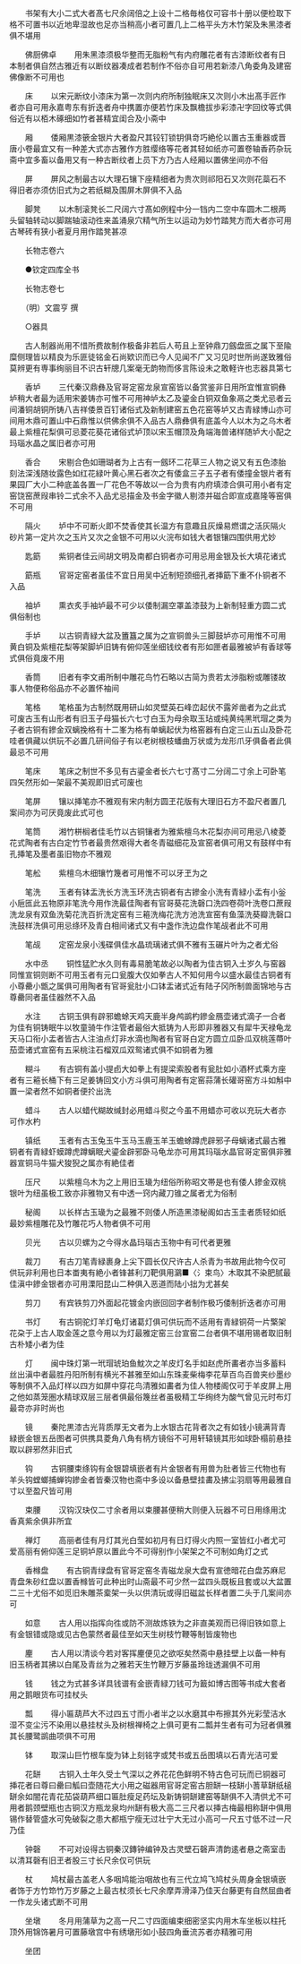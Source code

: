 <!-- { "loadSidebar": true } -->
　　书架有大小二式大者髙七尺余阔倍之上设十二格毎格仅可容书十册以便检取下格不可置书以近地卑湿故也足亦当稍高小者可置几上二格平头方木竹架及朱黑漆者俱不堪用

　　佛厨佛卓
　　用朱黑漆须极华整而无脂粉气有内府雕花者有古漆断纹者有日本制者俱自然古雅近有以断纹器凑成者若制作不俗亦自可用若新漆八角委角及建窑佛像断不可用也

　　床
　　以宋元断纹小漆床为第一次则内府所制独眠床又次则小木出髙手匠作者亦自可用永嘉粤东有折迭者舟中携置亦便若竹床及飘檐拔歩彩漆卍字回纹等式俱俗近有以栢木硺细如竹者甚精宜闺合及小斋中

　　厢
　　倭厢黒漆篏金银片大者盈尺其铰钉锁钥俱竒巧絶伦以置古玉重器或晋唐小卷最宜又有一种差大式亦古雅作方胜缨络等花者其轻如纸亦可置卷轴香药杂玩斋中宜多畜以备用又有一种古断纹者上员下方乃古人经厢以置佛坐间亦不俗

　　屏
　　屏风之制最古以大理石镶下座精细者为贵次则祁阳石又次则花蘂石不得旧者亦须仿旧式为之若纸糊及围屏木屏俱不入品

　　脚凳
　　以木制滚凳长二尺阔六寸髙如例程中分一铛内二空中车圆木二根两头留轴转动以脚踹轴滚动徃来盖涌泉穴精气所生以运动为妙竹踏凳方而大者亦可用古琴砖有狭小者夏月用作踏凳甚凉

　　长物志卷六

　　●钦定四库全书

　　长物志卷七

　　（明）文震亨 撰

　　○器具

　　古人制器尚用不惜所费故制作极备非若后人苟且上至钟鼎刀劔盘匜之属下至隃糜侧理皆以精良为乐匪徒铭金石尚欵识而已今人见闻不广又习见时世所尚遂致雅俗莫辨更有専事绚丽目不识古轩牕几案毫无韵物而侈言陈设未之敢軽许也志器具第七

　　香垆
　　三代秦汉鼎彝及官哥定窑龙泉宣窑皆以备赏鉴非日用所宜惟宣铜彝垆稍大者最为适用宋姜铸亦可惟不可用神垆太乙及鎏金白铜双鱼象鬲之类尤忌者云间潘铜胡铜所铸八吉祥倭景百钉诸俗式及新制建窑五色花窑等垆又古青緑博山亦可间用木鼎可置山中石鼎惟以供佛余俱不入品古人鼎彝俱有底盖今人以木为之乌木者最上紫檀花梨俱可忌菱花葵花诸俗式垆顶以宋玉帽顶及角端海兽诸样随垆大小配之玛瑙水晶之属旧者亦可用

　　香合
　　宋剔合色如珊瑚者为上古有一劔环二花草三人物之说又有五色漆胎刻法深浅随妆露色如红花緑叶黄心黑石者次之有倭盒三子五子者有倭撞金银片者有果园厂大小二种底盖各置一厂花色不等故以一合为贵有内府填漆合俱可用小者有定窑饶窑蔗叚串铃二式余不入品尤忌描金及书金字徽人剔漆并磁合即宣成嘉隆等窑俱不可用

　　隔火
　　垆中不可断火即不焚香使其长温方有意趣且灰燥易燃谓之活灰隔火砂片第一定片次之玉片又次之金银不可用以火浣布如钱大者银镶四围供用尤妙

　　匙筯
　　紫铜者佳云间胡文明及南都白铜者亦可用忌用金银及长大填花诸式

　　筯瓶
　　官哥定窑者虽佳不宜日用吴中近制短颈细孔者挿筯下重不仆铜者不入品

　　袖垆
　　熏衣炙手袖垆最不可少以倭制漏空罩盖漆鼓为上新制轻重方圆二式俱俗制也

　　手垆
　　以古铜青緑大盆及簠簋之属为之宣铜兽头三脚鼓垆亦可用惟不可用黄白铜及紫檀花梨等架脚垆旧铸有俯仰莲坐细钱纹者有形如匣者最雅被垆有香球等式俱俗竟废不用

　　香筒
　　旧者有李文甫所制中雕花鸟竹石略以古简为贵若太渉脂粉或雕镂故事人物便称俗品亦不必置怀袖间

　　笔格
　　笔格虽为古制然既用研山如灵壁英石峰峦起伏不露斧凿者为之此式可废古玉有山形者有旧玉子母猫长六七寸白玉为母余取玉玷或纯黄纯黑玳瑁之类为子者古铜有鏒金双螭挽格有十二峯为格有单螭起伏为格窑器有白定三山五山及卧花哇者俱藏以供玩不必置几研间俗子有以老树根枝蟠曲万状或为龙形爪牙俱备者此俱最忌不可用

　　笔床
　　笔床之制世不多见有古鎏金者长六七寸髙寸二分阔二寸余上可卧笔四矢然形如一架最不美观即旧式可废也

　　笔屏
　　镶以挿笔亦不雅观有宋内制方圆玊花版有大理旧石方不盈尺者置几案间亦为可厌竟废此式可也

　　笔筒
　　湘竹栟榈者佳毛竹以古铜镶者为雅紫檀乌木花梨亦间可用忌八棱菱花式陶者有古白定竹节者最贵然艰得大者冬青磁细花及宣窑者俱可用又有鼓样中有孔挿笔及墨者虽旧物亦不雅观

　　笔舩
　　紫檀乌木细镶竹篾者可用惟不可以牙玊为之

　　笔洗
　　玉者有钵盂洗长方洗玉环洗古铜者有古鏒金小洗有青緑小盂有小釡小巵匜此五物原非笔洗今用作洗最佳陶者有官哥葵花洗磬口洗四卷荷叶洗卷口蔗叚洗龙泉有双鱼洗菊花洗百折洗定窑有三篐洗梅花洗方池洗宣窑有鱼藻洗葵瓣洗磬口洗鼓样洗俱可用忌绦环及青白相间诸式又有中盏作洗边盘作笔觇者此不可用

　　笔觇
　　定窑龙泉小浅碟俱佳水晶琉璃诸式俱不雅有玉碾片叶为之者尤俗

　　水中丞
　　铜性猛贮水久则有毒易脆笔故必以陶者为佳古铜入土岁久与窑器同惟宣铜则断不可用玉者有元口瓮腹大仅如拳古人不知何用今以盛水最佳古铜者有小尊罍小甑之属俱可用陶者有官哥瓮肚小口钵盂诸式近有陆子冈所制兽面锦地与古尊罍同者虽佳器然不入品

　　水注
　　古铜玉俱有辟邪蟾蜍天鸡天鹿半身鸬鹚杓鏒金鴈壶诸式滴子一合者为佳有铜铸眠牛以牧童骑牛作注管者最俗大抵铸为人形即非雅器又有犀牛天禄龟龙天马口衔小盂者皆古人注油点灯非水滴也陶者有官哥白定方圆立瓜卧瓜双桃莲蔕叶茄壶诸式宣窑有五采桃注石榴双瓜双鸳诸式俱不如铜者为雅

　　糊斗
　　有古铜有盖小提卣大如拳上有提梁索股者有瓮肚如小酒杯式乘方座者有三篐长桶下有三足姜铸回文小方斗俱可用陶者有定窑蒜蒲长礶哥窑方斗如斛中置一梁者然不如铜者便扵出洗

　　蜡斗
　　古人以蜡代糊故缄封必用蜡斗熨之今虽不用蜡亦可收以充玩大者亦可作水杓

　　镇纸
　　玉者有古玉兔玉牛玉马玉鹿玉羊玉蟾蜍蹲虎辟邪子母螭诸式最古雅铜者有青緑虾蟆蹲虎蹲螭眠犬鎏金辟邪卧马龟龙亦可用其玛瑙水晶官哥定窑俱非雅器宣铜马牛猫犬狻猊之属亦有絶佳者

　　压尺
　　以紫檀乌木为之上用旧玉璏为纽俗所称昭文帯是也有倭人鏒金双桃银叶为纽虽极工致亦非雅物又有中透一窍内藏刀锥之属者尤为俗制

　　秘阁
　　以长样古玉璏为之最雅不则倭人所造黑漆秘阁如古玉圭者质轻如纸最妙紫檀雕花及竹雕花巧人物者俱不可用

　　贝光
　　古以贝螺为之今得水晶玛瑙古玉物中有可代者更雅

　　裁刀
　　有古刀笔青緑裹身上尖下圆长仅尺许古人杀青为书故用此物今仅可供玩非利用也日本畨夷有絶小者锋甚利刀靶俱用鸂■〈氵束鸟〉木取其不染肥腻最佳滇中鏒金银者亦可用溧阳昆山二种俱入恶道而陆小拙为尤甚矣

　　剪刀
　　有宾铁剪刀外面起花镀金内嵌回回字者制作极巧倭制折迭者亦可用

　　书灯
　　有古铜驼灯羊灯龟灯诸葛灯俱可供玩而不适用有青緑铜荷一片檠架花朶于上古人取金莲之意今用以为灯最雅定窑三台宣窑二台者俱不堪用锡者取旧制古朴矮小者为佳

　　灯
　　闽中珠灯第一玳瑁琥珀鱼魫次之羊皮灯名手如赵虎所畵者亦当多蓄料丝出滇中者最胜丹阳所制有横光不甚雅至如山东珠麦柴梅李花草百鸟百兽夹纱墨纱等制俱不入品灯样以四方如屏中穿花鸟清雅如畵者为佳人物楼阁仅可于羊皮屏上用之他如蒸笼圏水精球双层三层者俱最俗篾丝者虽极精工华绚终为酸气曾见元时布灯最竒亦非时尚也

　　镜
　　秦陀黒漆古光背质厚无文者为上水银古花背者次之有如钱小镜满背青緑嵌金银五岳图者可供携具菱角八角有柄方镜俗不可用轩辕镜其形如球卧榻前悬挂取以辟邪然非旧式

　　钩
　　古铜腰束绦钩有金银碧填嵌者有片金银者有用兽为肚者皆三代物也有羊头钩螳螂捕蝉钩鏒金者皆秦汉物也斋中多设以备悬壁挂畵及拂尘羽扇等用最雅自寸以至盈尺皆可用

　　束腰
　　汉钩汉玦仅二寸余者用以束腰甚便稍大则便入玩器不可日用绦用沈香真紫余俱非所宜

　　禅灯
　　高丽者佳有月灯其光白莹如初月有日灯得火内照一室皆红小者尤可爱高丽有俯仰莲三足铜垆原以置此今不可得别作小架架之不可制如角灯之式

　　香橼盘
　　有古铜青绿盘有官哥定窑冬青磁龙泉大盘有宣徳暗花白盘苏麻尼青盘朱砂红盘以置香橼皆可此种出时山斋最不可少然一盆四头既板且套或以大盆置二三十尤俗不如觅旧朱雕茶槖架一头以供清玩或得旧磁盆长样者置二头于几案间亦可

　　如意
　　古人用以指挥向徃或防不测故炼铁为之非直美观而已得旧铁如意上有金银错或隐或见古色蒙然者最佳至如天生树枝竹鞭等制皆废物也

　　麈
　　古人用以清谈今若对客挥麈便见之欲呕矣然斋中悬挂壁上以备一种有旧玉柄者其拂以白尾及青丝为之雅若天生竹鞭万岁藤虽玲珑透漏俱不可用

　　钱
　　钱之为式甚多详具钱谱有金嵌青緑刀钱可为籖如博古图等书成大套者用之鹅眼货布可挂杖头

　　瓢
　　得小匾葫芦大不过四五寸而小者半之以水磨其中布擦其外光彩莹洁水湿不变尘污不染用以悬挂杖头及树根禅椅之上俱可更有二瓢并生者有可为冠者俱雅其长腰鹭鹚曲项俱不可用

　　钵
　　取深山巨竹根车旋为钵上刻铭字或梵书或五岳图填以石青光洁可爱

　　花缾
　　古铜入土年久受土气深以之养花花色鲜明不特古色可玩而已铜器可挿花者曰尊曰罍曰觚曰壶随花大小用之磁器用官哥定窑古胆缾一枝缾小蓍草缾纸槌缾余如闇花青花茄袋葫芦细口匾肚瘦足药坛及新铸铜缾建窑等缾俱不入清供尤不可用者鹅颈壁瓶也古铜汉方瓶龙泉均州缾有极大高二三尺者以挿古梅最相称缾中俱用锡作替管盛水可免破裂之患大都瓶宁瘦无过壮宁大无过小高可一尺五寸低不过一尺乃佳

　　钟磬
　　不可对设得古铜秦汉鏄钟编钟及古灵壁石磬声清韵逺者悬之斋室击以清耳磬有旧玊者股三寸长尺余仅可供玩

　　杖
　　鸠杖最古盖老人多咽鸠能治咽故也有三代立鸠飞鸠杖头周身金银填嵌者饰于方竹笻竹万岁藤之上最古杖须长七尺余摩弄滑泽乃佳天台藤更有自然屈曲者一作龙头诸式断不可用

　　坐墩
　　冬月用蒲草为之高一尺二寸四面编束细密坚实内用木车坐板以柱托顶外用锦饰暑月可置藤墩宫中有绣墩形如小鼓四角垂流苏者亦精雅可用

　　坐团
